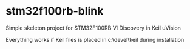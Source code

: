 stm32f100rb-blink
=================

Simple skeleton project for STM32F100RB Vl Discovery in Keil uVision

Everything works if Keil files is placed in c:\devel\keil during installation
